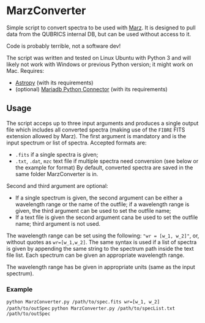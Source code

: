 # MarzConverter
Simple script to convert spectra to be used with [Marz](https://skymapper.anu.edu.au/static/sm_asvo/marz/index.html#/overview). It is designed to pull data from the QUBRICS internal DB, but can be used without access to it.

Code is probably terrible, not a software dev!

The script was written and tested on Linux Ubuntu with Python 3 and will likely not work with Windows or previous Python version; it might work on Mac.
Requires:
* [Astropy](https://www.astropy.org/) (with its requirements)
* (optional) [Mariadb Python Connector](https://mariadb.com/resources/blog/how-to-connect-python-programs-to-mariadb/) (with its requirements)

## Usage
The script acceps up to three input arguments and produces a single output file which includes all converted spectra (making use of the `FIBRE` FITS extension allowed by Marz).
The first argument is mandatory and is the input spectrum or list of spectra. Accepted formats are:
* `.fits` if a single spectra is given;
* `.txt`, `.dat`, `mzc` text file if multiple spectra need conversion (see below or the example for format)
By default, converted spectra are saved in the same folder MarzConverter is in.

Second and third argument are optional:
* If a single spectrum is given, the second argument can be either a wavelength range or the name of the outfile; if a wavelength range is given, the third argument can be used to set the outfile name;
* If a text file is given the second argument cana be used to set the outfile name; third argument is not used.

The wavelength range can be set using the following: `"wr = [w_1, w_2]"`, or, without quotes as `wr=[w_1,w_2]`. The same syntax is used if a list of spectra is given by appending the same string to the spectrum path inside the text file list. Each spectrum can be given an appropriate wavelength range.

The wavelength range has be given in appropriate units (same as the input spectrum).

### Example
`python MarzConverter.py /path/to/spec.fits wr=[w_1, w_2] /path/to/outSpec`
`python MarzConverter.py /path/to/specList.txt /path/to/outSpec`
